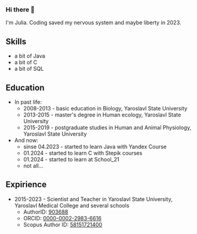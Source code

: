 ### Hi there 👋
I'm Julia. Coding saved my nervous system and maybe liberty in 2023.

Skills
----------
* a bit of Java
* a bit of C
* a bit of SQL

Education
----------
* In past life:
  - 2008-2013 - basic education in Biology, Yaroslavl State University
  - 2013-2015 - master's degree in Human ecology, Yaroslavl State University
  - 2015-2019 - postgraduate studies in Human and Animal Physiology, Yaroslavl State University
* And now: 
  - sinse 04.2023 - started to learn Java with Yandex Course
  - 01.2024 - started to learn C with Stepik courses
  - 01.2024 - started to learn at School_21
  - not all...

Expirience
----------
* 2015-2023 - Scientist and Teacher in Yaroslavl State University, Yaroslavl Medical College and several schools
   - AuthorID: [903688](https://www.elibrary.ru/author_profile.asp?authorid=903688)
   - ORСID: [0000-0002-2983-6616](https://orcid.org/0000-0002-2983-6616)
   - Scopus Author ID: [58151721400](https://www.scopus.com/authid/detail.uri?authorId=58151721400)
